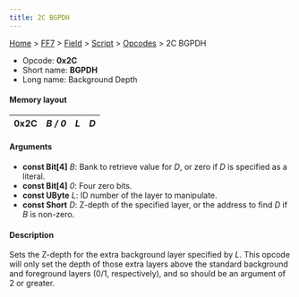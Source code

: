 ```yaml
---
title: 2C BGPDH
---
```


[Home](/Main%20Page.md) > [FF7](/FF7.md) > [Field](/FF7/Field.md) > [Script](/FF7/Field/Script.md) > [Opcodes](/FF7/Field/Script/Opcodes.md) > 2C BGPDH

-   Opcode: **0x2C**
-   Short name: **BGPDH**
-   Long name: Background Depth

#### Memory layout

| 0x2C | *B / 0* | *L* | *D* |
|------|---------|-----|-----|

#### Arguments

-   **const Bit\[4\]** *B*: Bank to retrieve value for *D*, or zero if
    *D* is specified as a literal.
-   **const Bit\[4\]** *0*: Four zero bits.
-   **const UByte** *L*: ID number of the layer to manipulate.
-   **const Short** *D*: Z-depth of the specified layer, or the address
    to find *D* if *B* is non-zero.

#### Description

Sets the Z-depth for the extra background layer specified by *L*. This
opcode will only set the depth of those extra layers above the standard
background and foreground layers (0/1, respectively), and so should be
an argument of 2 or greater.
